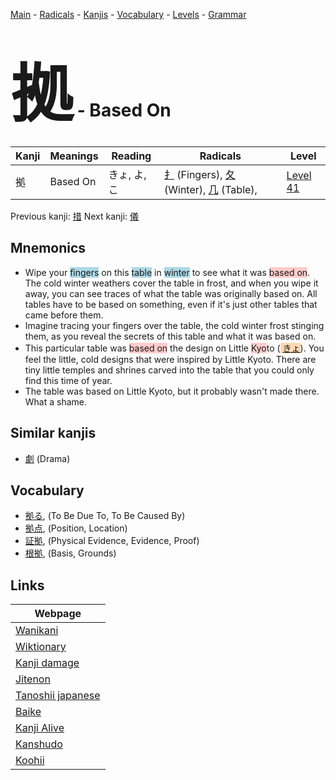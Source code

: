 <style> bigfont {font-size: 100px}</style>
[Main](../index.md) -
[Radicals](../radicals.md) -
[Kanjis](../kanjis.md) -
[Vocabulary](../vocabulary.md) -
[Levels](../levels.md) -
[Grammar](../grammar.md)
# <bigfont> 拠</bigfont> - Based On 

| Kanji | Meanings | Reading | Radicals | Level |
| --- | --- | --- | --- | --- |
| 拠 | Based On | きょ, よ, こ | [扌](../radicals/扌.md) (Fingers), [夂](../radicals/夂.md) (Winter), [几](../radicals/几.md) (Table),  | [Level 41](../levels/wk_level41.md) |

Previous kanji: [措](措.md) Next kanji: [儀](儀.md) 

## Mnemonics
 * Wipe your <span style="background-color:#ADD8E6"> fingers</span> on this <span style="background-color:#ADD8E6"> table</span> in <span style="background-color:#ADD8E6"> winter</span> to see what it was <span style="background-color:#ffcccb"> based on</span>. The cold winter weathers cover the table in frost, and when you wipe it away, you can see traces of what the table was originally based on. All tables have to be based on something, even if it's just other tables that came before them.
* Imagine tracing your fingers over the table, the cold winter frost stinging them, as you reveal the secrets of this table and what it was based on.
* This particular table was <span style="background-color:#ffcccb"> based on</span> the design on Little <span style="background-color:#ffcccb"> Kyo</span>to (<span style="background-color:#fed8b1"> [きょ](https://jisho.org/search/きょ)</span>). You feel the little, cold designs that were inspired by Little Kyoto. There are tiny little temples and shrines carved into the table that you could only find this time of year.
* The table was based on Little Kyoto, but it probably wasn't made there. What a shame.


## Similar kanjis
 * [劇](劇.md) (Drama)


## Vocabulary
 * [拠る](../vocabulary/拠.md), (To Be Due To, To Be Caused By)
* [拠点](../vocabulary/拠.md), (Position, Location)
* [証拠](../vocabulary/拠.md), (Physical Evidence, Evidence, Proof)
* [根拠](../vocabulary/拠.md), (Basis, Grounds)



## Links 

| Webpage |
| --- |
| [Wanikani          ](https://www.wanikani.com/kanji/拠) |
| [Wiktionary        ](https://en.wiktionary.org/wiki/拠) |
| [Kanji damage      ](http://www.kanjidamage.com/kanji/search?utf8=✓&q=拠) |
| [Jitenon           ](https://jitenon.com/kanji/拠) |
| [Tanoshii japanese ](https://www.tanoshiijapanese.com/dictionary/kanji.cfm?k=拠) |
| [Baike             ](https://baike.baidu.com/item/拠) |
| [Kanji Alive       ](https://app.kanjialive.com/拠) |
| [Kanshudo          ](https://www.kanshudo.com/searchmn?q=拠) |
| [Koohii            ](https://kanji.koohii.com/study/kanji/拠) |
